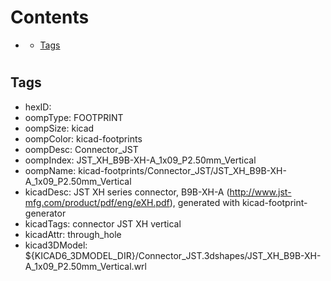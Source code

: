 



Contents
========

* [](#)
	* [Tags](#tags)

# 

## Tags

- hexID: 
- oompType: FOOTPRINT
- oompSize: kicad
- oompColor: kicad-footprints
- oompDesc: Connector_JST
- oompIndex: JST_XH_B9B-XH-A_1x09_P2.50mm_Vertical
- oompName: kicad-footprints/Connector_JST/JST_XH_B9B-XH-A_1x09_P2.50mm_Vertical
- kicadDesc: JST XH series connector, B9B-XH-A (http://www.jst-mfg.com/product/pdf/eng/eXH.pdf), generated with kicad-footprint-generator
- kicadTags: connector JST XH vertical
- kicadAttr: through_hole
- kicad3DModel: ${KICAD6_3DMODEL_DIR}/Connector_JST.3dshapes/JST_XH_B9B-XH-A_1x09_P2.50mm_Vertical.wrl
